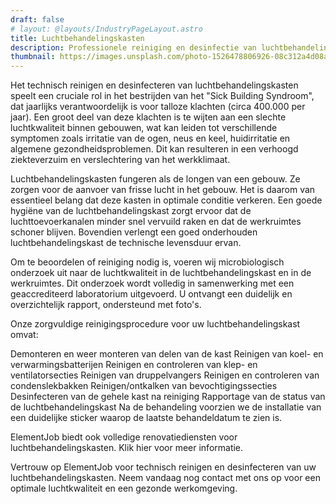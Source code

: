 ```yaml
---
draft: false
# layout: @layouts/IndustryPageLayout.astro
title: Luchtbehandelingskasten
description: Professionele reiniging en desinfectie van luchtbehandelinskasten.
thumbnail: https://images.unsplash.com/photo-1526478806926-08c312a4d08a?ixlib=rb-4.0.3&ixid=MnwxMjA3fDB8MHxwaG90by1wYWdlfHx8fGVufDB8fHx8&auto=format&fit=crop&w=800&q=80
---
```



Het technisch reinigen en desinfecteren van luchtbehandelingskasten speelt een cruciale rol in het bestrijden van het "Sick Building Syndroom", dat jaarlijks verantwoordelijk is voor talloze klachten (circa 400.000 per jaar). Een groot deel van deze klachten is te wijten aan een slechte luchtkwaliteit binnen gebouwen, wat kan leiden tot verschillende symptomen zoals irritatie van de ogen, neus en keel, huidirritatie en algemene gezondheidsproblemen. Dit kan resulteren in een verhoogd ziekteverzuim en verslechtering van het werkklimaat.

Luchtbehandelingskasten fungeren als de longen van een gebouw. Ze zorgen voor de aanvoer van frisse lucht in het gebouw. Het is daarom van essentieel belang dat deze kasten in optimale conditie verkeren. Een goede hygiëne van de luchtbehandelingskast zorgt ervoor dat de luchttoevoerkanalen minder snel vervuild raken en dat de werkruimtes schoner blijven. Bovendien verlengt een goed onderhouden luchtbehandelingskast de technische levensduur ervan.

Om te beoordelen of reiniging nodig is, voeren wij microbiologisch onderzoek uit naar de luchtkwaliteit in de luchtbehandelingskast en in de werkruimtes. Dit onderzoek wordt volledig in samenwerking met een geaccrediteerd laboratorium uitgevoerd. U ontvangt een duidelijk en overzichtelijk rapport, ondersteund met foto's.

Onze zorgvuldige reinigingsprocedure voor uw luchtbehandelingskast omvat:

Demonteren en weer monteren van delen van de kast
Reinigen van koel- en verwarmingsbatterijen
Reinigen en controleren van klep- en ventilatorsecties
Reinigen van druppelvangers
Reinigen en controleren van condenslekbakken
Reinigen/ontkalken van bevochtigingssecties
Desinfecteren van de gehele kast na reiniging
Rapportage van de status van de luchtbehandelingskast
Na de behandeling voorzien we de installatie van een duidelijke sticker waarop de laatste behandeldatum te zien is.

ElementJob biedt ook volledige renovatiediensten voor luchtbehandelingskasten. Klik hier voor meer informatie.

Vertrouw op ElementJob voor technisch reinigen en desinfecteren van uw luchtbehandelingskasten. Neem vandaag nog contact met ons op voor een optimale luchtkwaliteit en een gezonde werkomgeving.
